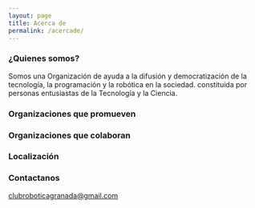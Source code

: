 ```yaml
---
layout: page
title: Acerca de
permalink: /acercade/
---
```


### ¿Quienes somos?
Somos una Organización de ayuda a la difusión y democratización de la tecnología, la programación y la robótica en la sociedad. constituida por personas entusiastas de la Tecnología y la Ciencia.

### Organizaciones que promueven

### Organizaciones que colaboran

### Localización


### Contactanos

[clubroboticagranada@gmail.com](mailto:clubroboticagranada@gmail.com)
